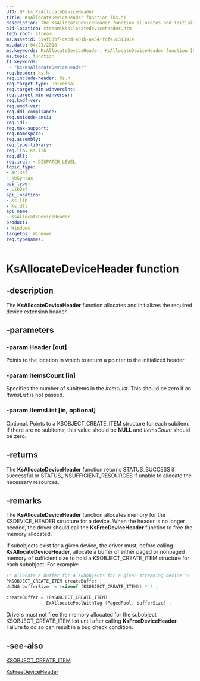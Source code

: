 ```yaml
---
UID: NF:ks.KsAllocateDeviceHeader
title: KsAllocateDeviceHeader function (ks.h)
description: The KsAllocateDeviceHeader function allocates and initializes the required device extension header.
old-location: stream\ksallocatedeviceheader.htm
tech.root: stream
ms.assetid: 554f03bf-cacd-401b-aa34-fcfe1c31091e
ms.date: 04/23/2018
ms.keywords: KsAllocateDeviceHeader, KsAllocateDeviceHeader function [Streaming Media Devices], ks/KsAllocateDeviceHeader, ksfunc_715031de-7d7e-4e24-8e1c-072c7bc271fb.xml, stream.ksallocatedeviceheader
ms.topic: function
f1_keywords:
 - "ks/KsAllocateDeviceHeader"
req.header: ks.h
req.include-header: Ks.h
req.target-type: Universal
req.target-min-winverclnt: 
req.target-min-winversvr: 
req.kmdf-ver: 
req.umdf-ver: 
req.ddi-compliance: 
req.unicode-ansi: 
req.idl: 
req.max-support: 
req.namespace: 
req.assembly: 
req.type-library: 
req.lib: Ks.lib
req.dll: 
req.irql: < DISPATCH_LEVEL
topic_type:
- APIRef
- kbSyntax
api_type:
- LibDef
api_location:
- Ks.lib
- Ks.dll
api_name:
- KsAllocateDeviceHeader
product:
- Windows
targetos: Windows
req.typenames: 
---
```


# KsAllocateDeviceHeader function

## -description

The **KsAllocateDeviceHeader** function allocates and initializes the required device extension header.

## -parameters

### -param Header [out]

Points to the location in which to return a pointer to the initialized header.

### -param ItemsCount [in]

Specifies the number of subitems in the *ItemsList*. This should be zero if an *ItemsList* is not passed.

### -param ItemsList [in, optional]

Optional. Points to a KSOBJECT_CREATE_ITEM structure for each subitem. If there are no subitems, this value should be **NULL** and *ItemsCount* should be zero.

## -returns

The **KsAllocateDeviceHeader** function returns STATUS_SUCCESS if successful or STATUS_INSUFFICIENT_RESOURCES if unable to allocate the necessary resources.

## -remarks

The **KsAllocateDeviceHeader** function allocates memory for the KSDEVICE_HEADER structure for a device. When the header is no longer needed, the driver should call the **KsFreeDeviceHeader** function to free the memory allocated.

If subobjects exist for a given device, the driver must, before calling **KsAllocateDeviceHeader**, allocate a buffer of either paged or nonpaged memory of sufficient size to hold a KSOBJECT_CREATE_ITEM structure for each subobject. For example:

```cpp
/* Allocate a buffer for 4 subobjects for a given streaming device */
PKSOBJECT_CREATE_ITEM createBuffer ;
ULONG bufferSize  = (sizeof (KSOBJECT_CREATE_ITEM)) * 4 ;

createBuffer = (PKSOBJECT_CREATE_ITEM)
               ExAllocatePoolWithTag (PagedPool, bufferSize) ;
```

Drivers must not free the memory allocated for the subobject KSOBJECT_CREATE_ITEM list until after calling **KsFreeDeviceHeader**. Failure to do so can result in a bug check condition.

## -see-also

[KSOBJECT_CREATE_ITEM](https://docs.microsoft.com/windows-hardware/drivers/ddi/content/ks/ns-ks-ksobject_create_item)

[KsFreeDeviceHeader](https://docs.microsoft.com/windows-hardware/drivers/ddi/content/ks/nf-ks-ksfreedeviceheader)
